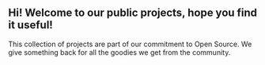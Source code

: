 ## Hi! Welcome to our public projects, hope you find it useful!

This collection of projects are part of our commitment to Open Source. We give something back for all the goodies we get from the community.
